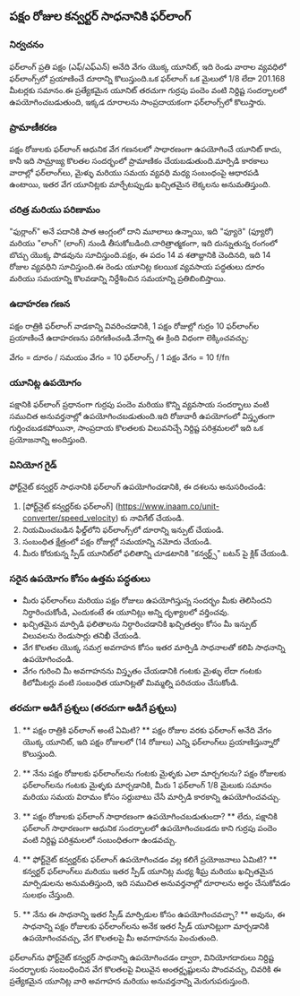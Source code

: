 ## పక్షం రోజుల కన్వర్టర్ సాధనానికి ఫర్‌లాంగ్

### నిర్వచనం
ఫర్‌లాంగ్ ప్రతి పక్షం (ఎఫ్/ఎఫ్‌ఎన్) అనేది వేగం యొక్క యూనిట్, ఇది రెండు వారాల వ్యవధిలో ఫర్‌లాంగ్స్‌లో ప్రయాణించే దూరాన్ని కొలుస్తుంది.ఒక ఫర్‌లాంగ్ ఒక మైలులో 1/8 లేదా 201.168 మీటర్లకు సమానం.ఈ ప్రత్యేకమైన యూనిట్ తరచుగా గుర్రపు పందెం వంటి నిర్దిష్ట సందర్భాలలో ఉపయోగించబడుతుంది, ఇక్కడ దూరాలను సాంప్రదాయకంగా ఫర్‌లాంగ్స్‌లో కొలుస్తారు.

### ప్రామాణీకరణ
పక్షం రోజులకు ఫర్‌లాంగ్ ఆధునిక వేగ గణనలలో సాధారణంగా ఉపయోగించే యూనిట్ కాదు, కానీ ఇది సామ్రాజ్య కొలతల సందర్భంలో ప్రామాణికం చేయబడుతుంది.మార్పిడి కారకాలు వారాల్లో ఫర్‌లాంగ్‌లు, మైళ్ళు మరియు సమయ వ్యవధి మధ్య సంబంధంపై ఆధారపడి ఉంటాయి, ఇతర వేగ యూనిట్లకు మార్చేటప్పుడు ఖచ్చితమైన లెక్కలను అనుమతిస్తుంది.

### చరిత్ర మరియు పరిణామం
"ఫుర్లాంగ్" అనే పదానికి పాత ఆంగ్లంలో దాని మూలాలు ఉన్నాయి, ఇది "ఫ్యూరె" (ఫ్యూరో) మరియు "లాంగ్" (లాంగ్) నుండి తీసుకోబడింది.చారిత్రాత్మకంగా, ఇది దున్నుతున్న రంగంలో బొచ్చు యొక్క పొడవును సూచిస్తుంది.పక్షం, ఈ పదం 14 వ శతాబ్దానికి చెందినది, ఇది 14 రోజుల వ్యవధిని సూచిస్తుంది.ఈ రెండు యూనిట్ల కలయిక వ్యవసాయ పద్ధతులు దూరం మరియు సమయాన్ని కొలవడాన్ని నిర్దేశించిన సమయాన్ని ప్రతిబింబిస్తాయి.

### ఉదాహరణ గణన
పక్షం రాత్రికి ఫర్‌లాంగ్ వాడకాన్ని వివరించడానికి, 1 పక్షం రోజుల్లో గుర్రం 10 ఫర్‌లాంగ్‌ల ప్రయాణించే ఉదాహరణను పరిగణించండి.వేగాన్ని ఈ క్రింది విధంగా లెక్కించవచ్చు:

వేగం = దూరం / సమయం
వేగం = 10 ఫర్‌లాంగ్స్ / 1 పక్షం
వేగం = 10 f/fn

### యూనిట్ల ఉపయోగం
పక్షానికి ఫర్‌లాంగ్ ప్రధానంగా గుర్రపు పందెం మరియు కొన్ని వ్యవసాయ సందర్భాలు వంటి సముచిత అనువర్తనాల్లో ఉపయోగించబడుతుంది.ఇది రోజువారీ ఉపయోగంలో విస్తృతంగా గుర్తించబడకపోయినా, సాంప్రదాయ కొలతలకు విలువనిచ్చే నిర్దిష్ట పరిశ్రమలలో ఇది ఒక ప్రయోజనాన్ని అందిస్తుంది.

### వినియోగ గైడ్
ఫోర్ట్‌నైట్ కన్వర్టర్ సాధనానికి ఫర్‌లాంగ్ ఉపయోగించడానికి, ఈ దశలను అనుసరించండి:
1. [ఫోర్ట్‌నైట్ కన్వర్టర్‌కు ఫర్‌లాంగ్] (https://www.inaam.co/unit-converter/speed_velocity) కు నావిగేట్ చేయండి.
2. నియమించబడిన ఫీల్డ్‌లోని ఫర్‌లాంగ్స్‌లో దూరాన్ని ఇన్పుట్ చేయండి.
3. సంబంధిత క్షేత్రంలో పక్షం రోజుల్లో సమయాన్ని నమోదు చేయండి.
4. మీరు కోరుకున్న స్పీడ్ యూనిట్‌లో ఫలితాన్ని చూడటానికి "కన్వర్ట్స్" బటన్ పై క్లిక్ చేయండి.

### సరైన ఉపయోగం కోసం ఉత్తమ పద్ధతులు
- మీరు ఫర్‌లాంగ్‌లు మరియు పక్షం రోజులు ఉపయోగిస్తున్న సందర్భం మీకు తెలిసిందని నిర్ధారించుకోండి, ఎందుకంటే ఈ యూనిట్లు అన్ని దృశ్యాలలో వర్తించవు.
- ఖచ్చితమైన మార్పిడి ఫలితాలను నిర్ధారించడానికి ఖచ్చితత్వం కోసం మీ ఇన్పుట్ విలువలను రెండుసార్లు తనిఖీ చేయండి.
- వేగ కొలతల యొక్క సమగ్ర అవగాహన కోసం ఇతర మార్పిడి సాధనాలతో కలిపి సాధనాన్ని ఉపయోగించండి.
- వేగం గురించి మీ అవగాహనను విస్తృతం చేయడానికి గంటకు మైళ్ళు లేదా గంటకు కిలోమీటర్లు వంటి సంబంధిత యూనిట్లతో మిమ్మల్ని పరిచయం చేసుకోండి.

### తరచుగా అడిగే ప్రశ్నలు (తరచుగా అడిగే ప్రశ్నలు)

1. ** పక్షం రాత్రికి ఫర్‌లాంగ్ అంటే ఏమిటి? **
పక్షం రోజుల వరకు ఫర్‌లాంగ్ అనేది వేగం యొక్క యూనిట్, ఇది పక్షం రోజులలో (14 రోజులు) ఎన్ని ఫర్‌లాంగ్‌లు ప్రయాణిస్తున్నారో కొలుస్తుంది.

2. ** నేను పక్షం రోజులకు ఫర్‌లాంగ్‌లను గంటకు మైళ్ళకు ఎలా మార్చగలను?
పక్షం రోజులకు ఫర్‌లాంగ్‌లను గంటకు మైళ్ళకు మార్చడానికి, మీరు 1 ఫర్‌లాంగ్ 1/8 మైలుకు సమానం మరియు సమయ విరామం కోసం సర్దుబాటు చేసే మార్పిడి కారకాన్ని ఉపయోగించవచ్చు.

3. ** పక్షం రోజులకు ఫర్‌లాంగ్ సాధారణంగా ఉపయోగించబడుతుందా? **
లేదు, పక్షానికి ఫర్‌లాంగ్ సాధారణంగా ఆధునిక సందర్భాలలో ఉపయోగించబడదు కాని గుర్రపు పందెం వంటి నిర్దిష్ట పరిశ్రమలలో సంబంధితంగా ఉండవచ్చు.

4. ** ఫోర్ట్‌నైట్ కన్వర్టర్‌కు ఫర్‌లాంగ్ ఉపయోగించడం వల్ల కలిగే ప్రయోజనాలు ఏమిటి? **
కన్వర్టర్ ఫర్‌లాంగ్‌లు మరియు ఇతర స్పీడ్ యూనిట్ల మధ్య శీఘ్ర మరియు ఖచ్చితమైన మార్పిడులను అనుమతిస్తుంది, ఇది సముచిత అనువర్తనాల్లో దూరాలను అర్థం చేసుకోవడం సులభం చేస్తుంది.

5. ** నేను ఈ సాధనాన్ని ఇతర స్పీడ్ మార్పిడుల కోసం ఉపయోగించవచ్చా? **
అవును, ఈ సాధనాన్ని పక్షం రోజులకు ఫర్‌లాంగ్‌లను అనేక ఇతర స్పీడ్ యూనిట్లుగా మార్చడానికి ఉపయోగించవచ్చు, వేగ కొలతలపై మీ అవగాహనను పెంచుతుంది.

ఫర్‌లాంగ్‌ను ఫోర్ట్‌నైట్ కన్వర్టర్ సాధనాన్ని ఉపయోగించడం ద్వారా, వినియోగదారులు నిర్దిష్ట సందర్భాలకు సంబంధించిన వేగ కొలతలపై విలువైన అంతర్దృష్టులను పొందవచ్చు, చివరికి ఈ ప్రత్యేకమైన యూనిట్ల వారి అవగాహన మరియు అనువర్తనాన్ని మెరుగుపరుస్తుంది.